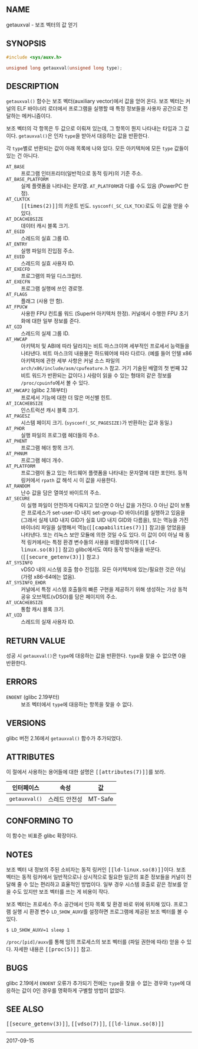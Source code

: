 ## NAME

getauxval - 보조 벡터의 값 얻기

## SYNOPSIS

```c
#include <sys/auxv.h>

unsigned long getauxval(unsigned long type);
```

## DESCRIPTION

`getauxval()` 함수는 보조 벡터(auxiliary vector)에서 값을 얻어 온다. 보조 벡터는 커널의 ELF 바이너리 로더에서 프로그램을 실행할 때 특정 정보들을 사용자 공간으로 전달하는 메커니즘이다.

보조 벡터의 각 항목은 두 값으로 이뤄져 있는데, 그 항목이 뭔지 나타내는 타입과 그 값이다. `getauxval()`은 인자 `type`을 받아서 대응하는 값을 반환한다.

각 `type`별로 반환되는 값이 아래 목록에 나와 있다. 모든 아키텍처에 모든 `type` 값들이 있는 건 아니다.

<dl>
<dt><code>AT_BASE</code></dt>
<dd>프로그램 인터프리터(일반적으로 동적 링커)의 기준 주소.</dd>

<dt><code>AT_BASE_PLATFORM</code></dt>
<dd>실제 플랫폼을 나타내는 문자열. <code>AT_PLATFORM</code>과 다를 수도 있음 (PowerPC 한정).</dd>

<dt><code>AT_CLKTCK</code></dt>
<dd><tt>[[times(2)]]</tt>의 카운트 빈도. <code>sysconf(_SC_CLK_TCK)</code>로도 이 값을 얻을 수 있다.</dd>

<dt><code>AT_DCACHEBSIZE</code></dt>
<dd>데이터 캐시 블록 크기.</dd>

<dt><code>AT_EGID</code></dt>
<dd>스레드의 실효 그룹 ID.</dd>

<dt><code>AT_ENTRY</code></dt>
<dd>실행 파일의 진입점 주소.</dd>

<dt><code>AT_EUID</code></dt>
<dd>스레드의 실효 사용자 ID.</dd>

<dt><code>AT_EXECFD</code></dt>
<dd>프로그램의 파일 디스크립터.</dd>

<dt><code>AT_EXECFN</code></dt>
<dd>프로그램 실행에 쓰인 경로명.</dd>

<dt><code>AT_FLAGS</code></dt>
<dd>플래그 (사용 안 함).</dd>

<dt><code>AT_FPUCW</code></dt>
<dd>사용한 FPU 컨트롤 워드 (SuperH 아키텍처 한정). 커널에서 수행한 FPU 초기화에 대한 일부 정보를 준다.</dd>

<dt><code>AT_GID</code></dt>
<dd>스레드의 실제 그룹 ID.</dd>

<dt><code>AT_HWCAP</code></dt>
<dd>아키텍처 및 ABI에 따라 달라지는 비트 마스크이며 세부적인 프로세서 능력들을 나타낸다. 비트 마스크의 내용물은 하드웨어에 따라 다르다. (예를 들어 인텔 x86 아키텍처에 관한 세부 사항은 커널 소스 파일의 <code>arch/x86/include/asm/cpufeature.h</code> 참고. 거기 기술된 배열의 첫 번째 32비트 워드가 반환되는 값이다.) 사람이 읽을 수 있는 형태의 같은 정보를 <code>/proc/cpuinfo</code>에서 볼 수 있다.</dd>

<dt><code>AT_HWCAP2</code> (glibc 2.18부터)</dt>
<dd>프로세서 기능에 대한 더 많은 머신별 힌트.</dd>

<dt><code>AT_ICACHEBSIZE</code></dt>
<dd>인스트럭션 캐시 블록 크기.</dd>

<dt><code>AT_PAGESZ</code></dt>
<dd>시스템 페이지 크기. (<code>sysconf(_SC_PAGESIZE)</code>가 반환하는 값과 동일.)</dd>

<dt><code>AT_PHDR</code></dt>
<dd>실행 파일의 프로그램 헤더들의 주소.</dd>

<dt><code>AT_PHENT</code></dt>
<dd>프로그램 헤더 항목 크기.</dd>

<dt><code>AT_PHNUM</code></dt>
<dd>프로그램 헤더 개수.</dd>

<dt><code>AT_PLATFORM</code></dt>
<dd>프로그램이 돌고 있는 하드웨어 플랫폼을 나타내는 문자열에 대한 포인터. 동적 링커에서 <code>rpath</code> 값 해석 시 이 값을 사용한다.</dd>

<dt><code>AT_RANDOM</code></dt>
<dd>난수 값을 담은 열여섯 바이트의 주소.</dd>

<dt><code>AT_SECURE</code></dt>
<dd>이 실행 파일이 안전하게 다뤄지고 있으면 0 아닌 값을 가진다. 0 아닌 값이 보통은 프로세스가 set-user-ID 내지 set-group-ID 바이너리를 실행하고 있음을 (그래서 실제 UID 내지 GID가 실효 UID 내지 GID와 다름을), 또는 역능을 가진 바이너리 파일을 실행해서 역능(<tt>[[capabilities(7)]]</tt> 참고)을 얻었음을 나타낸다. 또는 리눅스 보안 모듈에 의한 것일 수도 있다. 이 값이 0이 아닐 때 동적 링커에서는 특정 환경 변수들의 사용을 비활성화하며 (<tt>[[ld-linux.so(8)]]</tt> 참고) glibc에서도 여타 동작 방식들을 바꾼다. (<tt>[[secure_getenv(3)]]</tt> 참고.)</dd>

<dt><code>AT_SYSINFO</code></dt>
<dd>vDSO 내의 시스템 호출 함수 진입점. 모든 아키텍처에 있는/필요한 것은 아님 (가령 x86-64에는 없음).</dd>

<dt><code>AT_SYSINFO_EHDR</code></dt>
<dd>커널에서 특정 시스템 호출들의 빠른 구현을 제공하기 위해 생성하는 가상 동적 공유 오브젝트(vDSO)를 담은 페이지의 주소.</dd>

<dt><code>AT_UCACHEBSIZE</code></dt>
<dd>통합 캐시 블록 크기.</dd>

<dt><code>AT_UID</code></dt>
<dd>스레드의 실재 사용자 ID.</dd>
</dl>

## RETURN VALUE

성공 시 `getauxval()`은 `type`에 대응하는 값을 반환한다. `type`을 찾을 수 없으면 0을 반환한다.

## ERRORS

<dl>
<dt><code>ENOENT</code> (glibc 2.19부터)</dt>
<dd>보조 벡터에서 <code>type</code>에 대응하는 항목을 찾을 수 없다.</dd>
</dl>

## VERSIONS

glibc 버전 2.16에서 `getauxval()` 함수가 추가되었다.

## ATTRIBUTES

이 절에서 사용하는 용어들에 대한 설명은 <tt>[[attributes(7)]]</tt>를 보라.

| 인터페이스 | 속성 | 값 |
| --- | --- | --- |
| `getauxval()` | 스레드 안전성 | MT-Safe |

## CONFORMING TO

이 함수는 비표준 glibc 확장이다.

## NOTES

보조 벡터 내 정보의 주된 소비자는 동적 링커인 <tt>[[ld-linux.so(8)]]</tt>이다. 보조 벡터는 동적 링커에서 일반적으로나 상시적으로 필요한 일군의 표준 정보들을 커널이 전달해 줄 수 있는 편리하고 효율적인 방법이다. 일부 경우 시스템 호출로 같은 정보를 얻을 수도 있지만 보조 벡터를 쓰는 게 비용이 작다.

보조 벡터는 프로세스 주소 공간에서 인자 목록 및 환경 바로 위에 위치해 있다. 프로그램 실행 시 환경 변수 `LD_SHOW_AUXV`를 설정하면 프로그램에 제공된 보조 벡터를 볼 수 있다.

```
$ LD_SHOW_AUXV=1 sleep 1
```

`/proc/[pid]/auxv`를 통해 임의 프로세스의 보조 벡터를 (파일 권한에 따라) 얻을 수 있다. 자세한 내용은 <tt>[[proc(5)]]</tt> 참고.

## BUGS

glibc 2.19에서 `ENOENT` 오류가 추가되기 전에는 `type`을 찾을 수 없는 경우와 `type`에 대응하는 값이 0인 경우를 명확하게 구별할 방법이 없었다.

## SEE ALSO

<tt>[[secure_getenv(3)]]</tt>, <tt>[[vdso(7)]]</tt>, <tt>[[ld-linux.so(8)]]</tt>

----

2017-09-15
